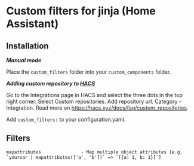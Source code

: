 # Custom filters for jinja (Home Assistant)

## Installation
*__Manual mode__*

Place the `custom_filters` folder into your `custom_components` folder.

*__Adding custom repository to [HACS](https://hacs.xyz/)__*

Go to the Integrations page in HACS and select the three dots in the top right corner. Select Custom repositories.
Add repository url. Category - Integration. Read more on https://hacs.xyz/docs/faq/custom_repositories.

Add `custom_filters:` to your configuration.yaml.

## Filters
<p>

```
mapattributes               - Map multiple object attributes [e.g. `yourvar | mapattributes(['a', 'b'])` => `[{a: 1, b: 1}]`]
```

</p>
